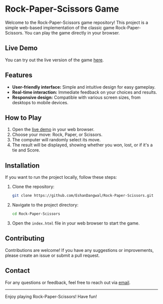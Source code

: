 # Rock-Paper-Scissors Game

Welcome to the Rock-Paper-Scissors game repository! This project is a simple web-based implementation of the classic game Rock-Paper-Scissors. You can play the game directly in your browser.

## Live Demo

You can try out the live version of the game [here](https://eshandangwal.github.io/Rock-Paper-Scissors/).

## Features

- **User-friendly interface:** Simple and intuitive design for easy gameplay.
- **Real-time interaction:** Immediate feedback on your choices and results.
- **Responsive design:** Compatible with various screen sizes, from desktops to mobile devices.

## How to Play

1. Open the [live demo](https://eshandangwal.github.io/Rock-Paper-Scissors/) in your web browser.
2. Choose your move: Rock, Paper, or Scissors.
3. The computer will randomly select its move.
4. The result will be displayed, showing whether you won, lost, or if it's a tie and Score.

## Installation

If you want to run the project locally, follow these steps:

1. Clone the repository:
    ```bash
    git clone https://github.com/EshanDangwal/Rock-Paper-Scissors.git
    ```

2. Navigate to the project directory:
    ```bash
    cd Rock-Paper-Scissors
    ```

3. Open the `index.html` file in your web browser to start the game.

## Contributing

Contributions are welcome! If you have any suggestions or improvements, please create an issue or submit a pull request.


## Contact

For any questions or feedback, feel free to reach out via [email](mailto:eshancdangwal@gmail.com).

---

Enjoy playing Rock-Paper-Scissors! Have fun!

